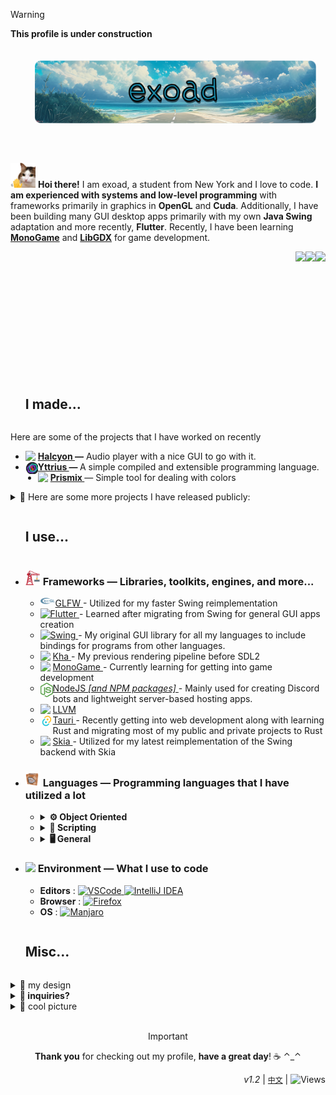 <!-- >> [!WARNING]
> [`中文`](https://github.com/exoad/exoad/blob/main/README_ZH.md)
-->

> [!WARNING]
> **This profile is under construction**

<div align="center" id="user-content-toc">
  <ul>
    <summary>
      <h6 style="display: inline-block;">
        <img src="img/title_pic.png" alt="exoad" width="450">
      </h6>
    </summary>
  </ul>
</div>
<div style="display: flex; flex-direction: column;">
    <div style="flex: 1;">

![Hello](img/wave.png)  **Hoi there!** I am exoad, a student from New York and I love to code. **I am experienced with systems and low-level programming** with frameworks primarily in graphics in **OpenGL** and **Cuda**. Additionally, I have been building many GUI desktop apps primarily with my own **Java Swing** adaptation and more recently, **Flutter**. Recently, I have been learning [**MonoGame**](https://www.monogame.net/) and [**LibGDX**](https://libgdx.com/) for game development.
    </div>
    <div style="flex: 2;">
        <img align="right"
            src="https://streak-stats.demolab.com?user=exoad&theme=black-ice&hide_border=true&border_radius=20&date_format=%5BY.%5Dn.j&card_width=180&background=30%2C1DEBAB%2C2453EB&fire=000000&dates=EBEBEB&ring=FFFFFF&currStreakNum=EB3838&stroke=EB545400&hide_total_contributions=true&hide_longest_streak=true"
            height="160" />
        <img align="right"
            src="https://streak-stats.demolab.com?user=exoad&theme=black-ice&hide_border=true&border_radius=20&date_format=%5BY.%5Dn.j&card_width=180&background=30%2C1DEBAB%2C2453EB&fire=000000&dates=EBEBEB&ring=FFFFFF&currStreakNum=EB3838&stroke=EB545400&hide_current_streak=true&hide_longest_streak=true"
            height="160">
        <img align="right"
            src="https://streak-stats.demolab.com?user=exoad&theme=black-ice&hide_border=true&border_radius=20&date_format=%5BY.%5Dn.j&card_width=180&background=30%2C1DEBAB%2C2453EB&fire=000000&dates=EBEBEB&ring=FFFFFF&currStreakNum=EB3838&stroke=EB545400&hide_total_contributions=true&hide_current_streak=true"
            height="160">
    </div>
</div>

<div id="user-content-toc">
  <ul>
    <summary>
      <h2 style="display: inline-block;">I made...</h2>
    </summary>
  </ul>
</div>
Here are some of the projects that I have worked on recently
<ul>
  <li>
    <a href="https://github.com/Halcyoninae">
      <img align="left" src="https://github.com/Halcyoninae/Halcyon.c/blob/master/assets/app/Halcyon_Logo.png"
        width="20">
      <strong>
        Halcyon
    </a> —</strong>
    Audio player with a nice GUI to go with it.
  </li>
  <li>
    <a href="https://github.com/exoad/yttriuslang.c">
      <img align="left" src="img/unknown.png" width="20">
      <strong>
        Yttrius
    </a>
    —
    </strong>
    A simple compiled and extensible programming language.
  </li>
  <li>
    <a href="https://github.com/exoad/prismix">
      <img align="left" src="https://github.com/exoad/prismix/blob/master/assets/_icon.png" width="20">
      <strong>
        Prismix
    </a>
    </strong>
    — Simple tool for dealing with colors
  </li>
</ul>
<p>
<details>
  <summary>
    📌 Here are some more projects I have released publicly:
  </summary>
  <ul>
    <li>
      <a href="https://github.com/exoad/com.jackmeng">
        <img align="left" src="img/unknown.png" width="20">
        <strong>
          com.jackmeng
      </a>
      </strong>
      — A library of a bunch of random things to help with developing in Java
    </li>
    <li>
      <a href="https://github.com/exoad/animas-firefox">
        <img align="left" src="img/unknown.png" width="20">
        <strong>
          Firefox Animas
      </a>
      </strong>
      — Anime themes for Firefox
    </li>
    <li>
      <a href="https://github.com/exoad/toasterify">
        <img align="left" src="https://github.com/exoad/toasterify/blob/main/assets/icon1024.png?raw=true" width="20">
        <strong>
          Toasterify
      </a>
      </strong>
      — An Android app to warm up your phone to warm up your hands in cold times
    </li>
    <li>
      <a href="https://github.com/exoad/ansicolor">
        <img align="left" src="img/unknown.png" width="20">
        <strong>
          ansicolor
      </a>
      </strong>
      — A Java library to make dealing with ANSI coloring and prettifying CLI text
      easier
    </li>
    <li>
      <a href="https://github.com/exoad/usaco_mashups">
        <img align="left" src="img/unknown.png" width="20">
        <strong>
          USACO Mashups
      </a>
      </strong>
      — Discord Bot is written in NodeJS and Java to help with creating problem
      sets for the USACO competition
    </li>
    <li>
      <a href="https://github.com/exoad/meta_javac">
        <img align="left" src="img/unknown.png" width="20">
        <strong>
          Meta4J
      </a>
      </strong>
      — An attempt to add meta programming into Java with the help of the inbuilt
      annotation API
    </li>
  </ul>
  and more!
</details>
</p>
<div id="user-content-toc">
  <ul>
    <summary>
      <h2 style="display: inline-block;">I use...</h2>
    </summary>
  </ul>
</div>
<ul>
  <li>
    <h3>
      <img src="img/construction.png" width="24">
      <strong>Frameworks —</strong>
      Libraries, toolkits, engines, and
      more...
    </h3>
    <ul>
      <li>
        <a href="https://www.glfw.org/">
          <img align="left" src="img/OpenGL_100px_June16.png" width="24">
          GLFW
        </a>
        -
        Utilized for my faster Swing reimplementation
      </li>
      <li>
        <a href="https://flutter.dev">
          <img align="left" src="https://storage.googleapis.com/cms-storage-bucket/0dbfcc7a59cd1cf16282.png" width="16">
          Flutter
        </a>
        -
        Learned after migrating from Swing for general GUI apps creation
      </li>
      <li>
        <a href="https://docs.oracle.com/en/java/javase/17/docs/api/java.desktop/javax/swing/package-summary.html">
          <img align="left" src="https://brandslogos.com/wp-content/uploads/images/java-logo-2.png" width="16">
          Swing
        </a>
        - My original GUI library for all my languages to include bindings for programs from other languages.
      </li>
      <li>
        <a href="https://github.com/Kode/Kha">
          <img align="left" src="https://github.com/Kode.png?size=512" width="20">
          Kha
        </a>
        - My previous rendering pipeline before SDL2
      </li>
      <li>
        <a href="https://www.monogame.net/">
          <img align="left"
            src="https://github.com/MonoGame/MonoGame.Logo/raw/master/FullColorOnLight/LogoOnly_128px.png?raw=true"
            width="20">
          MonoGame
        </a>
        - Currently learning for getting into game development
      </li>
      <li>
        <a href="https://nodejs.org/en">
          <img align="left" src="img/nodejs.png" width="20">
          NodeJS
          <em>
            [and NPM
            packages]
          </em>
        </a>
        - Mainly used for creating Discord bots and lightweight server-based hosting apps.
      </li>
      <li>
        <a href="https://llvm.org/">
          <img align="left" src="https://llvm.org/img/DragonMedium.png" width="20">
          LLVM
        </a>
      </li>
      <li>
        <a href="https://tauri.app/">
          <img align="left" src="img/tauri.png" width="20">
          Tauri
        </a>
        - Recently getting
        into web development along with learning Rust and migrating most of my public and private projects to Rust
      </li>
      <li>
        <a href="https://skia.org/">
          <img align="left"
            src="https://upload.wikimedia.org/wikipedia/en/thumb/3/33/Skia_Project_Logo.svg/263px-Skia_Project_Logo.svg.png"
            width="20">
          Skia
        </a>
        - Utilized for my latest reimplementation of the Swing backend with Skia
      </li>
    </ul>
  </li>
  <li>
    <h3>
      <img src="img/command_block.gif" width="24">
      <strong>Languages —</strong>
      Programming languages that I have
      utilized
      a lot
    </h3>
    <ul>
      <li>
        <details>
          <summary>
            <strong>⚙️ Object Oriented</strong>
          </summary>
          <ul>
            <li>
              <img align="center"
                src="https://img.shields.io/badge/java-%23ED8B00.svg?style=for-the-badge&logo=openjdk&logoColor=white">
              <img align="center"
                src="https://img.shields.io/badge/kotlin-%237F52FF.svg?style=for-the-badge&logo=kotlin&logoColor=white">
              (~4) - Swing and Android Apps
            </li>
            <li>
              <img align="center"
                src="https://img.shields.io/badge/dart-%230175C2.svg?style=for-the-badge&logo=dart&logoColor=white">
              (>2) - Flutter
            </li>
            <li>
              <img align="center"
                src="https://img.shields.io/badge/c++-%2300599C.svg?style=for-the-badge&logo=c%2B%2B&logoColor=white">
              (>4) - Skia and GLFW
            </li>
            <li>
              <img align="center"
                src="https://img.shields.io/badge/Haxe-EA8220?style=for-the-badge&logo=haxe&logoColor=FFF&labelColor=EA8220">
              (~2) - OpenFL and Kha
            </li>
            <li>
              <img align="center"
                src="https://img.shields.io/badge/c%23-%23239120.svg?style=for-the-badge&logo=c-sharp&logoColor=white">
              (~0.1) - MonoGame and Dot NET
            </li>
          </ul>
        </details>
      </li>
      <li>
        <details>
          <summary>
            <strong>📜 Scripting</strong>
          </summary>
          <ul>
            <li>
              <img align="center"
                src="https://img.shields.io/badge/javascript-%23323330.svg?style=for-the-badge&logo=javascript&logoColor=%23F7DF1E">
              (>2) - NodeJS and Dart for the web
            </li>
            <li>
              <img align="center"
                src="https://img.shields.io/badge/lua-%232C2D72.svg?style=for-the-badge&logo=lua&logoColor=white">
              (>4) - Inconjunction with C
            </li>
          </ul>
        </details>
      </li>
      <li>
        <details>
          <summary>
            <strong>🖥️ General</strong>
          </summary>
          <ul>
            <li>
              <img align="center"
                src="https://img.shields.io/badge/c-%2300599C.svg?style=for-the-badge&logo=c&logoColor=white">
              (>5)
              - Compiler Design and Systems
            </li>
            <li>
              <img align="center"
                src="https://img.shields.io/badge/rust-%23000000.svg?style=for-the-badge&logo=rust&logoColor=white">
              (~0.1) - Tauri
            </li>
          </ul>
        </details>
      </li>
    </ul>
  </li>
  <li>
    <h3>
      <img src="https://emojigraph.org/media/google/night-with-stars_1f303.png" width="24">
      <strong>
        Environment
        —
      </strong>
      What I use to code
    </h3>
    <ul>
      <li>
        <strong>Editors</strong>
        :
        <a href="https://code.visualstudio.com/">
          <img
            src="https://img.shields.io/badge/Visual%20Studio%20Code-0078d7.svg?style=flat-square&logo=visual-studio-code&logoColor=white"
            alt="VSCode">
        </a>
        <a href="https://www.jetbrains.com/idea/">
          <img
            src="https://img.shields.io/badge/IntelliJIDEA-000000.svg?style=flat-square&logo=intellij-idea&logoColor=white"
            alt="IntelliJ IDEA">
        </a>
      </li>
      <li>
        <strong>Browser</strong>
        :
        <a href="https://www.mozilla.org/en-US/firefox/new/">
          <img src="https://img.shields.io/badge/Firefox-FF7139?style=flat-square&logo=Firefox-Browser&logoColor=white"
            alt="Firefox">
        </a>
      </li>
      <li>
        <strong>OS</strong>
        :
        <a href="https://manjaro.org/">
          <img src="https://img.shields.io/badge/Manjaro-35BF5C?style=flat-square&logo=Manjaro&logoColor=white"
            alt="Manjaro">
        </a>
      </li>
    </ul>
  </li>
</ul>
<div id="user-content-toc">
  <ul>
    <summary>
      <h2 style="display: inline-block;">Misc...</h2>
    </summary>
  </ul>
</div>
<details>
  <summary>🎨 my design</summary>
  Here are the main colors that I use in most current-day GUI apps:
  <br>

  ![My color palette](img/colormap.png)
</details>
<details>
  <summary>
    <strong>🎀 inquiries?</strong>
  </summary>

  If you have inquiries regarding my software, give me a forward through my Discord server:
  [https://discord.gg/PbJQRT9zQ8](https://discord.gg/PbJQRT9zQ8)


  If there is an issue with incorrect rendering of this profile, please submit a PR through this [profile's repo](https://github.com/exoad/exoad)
</details>
<details>
  <summary>
    🏮 cool picture
  </summary>
  <div align="center">

  ![Image](img/海沿いの道.png)

  </div>
</details>
  <div align="center">
  <br />

> [!IMPORTANT]
> **Thank you** for checking out my profile, **have a great day**! ☕ &#x2303;\_&#x2303;

  </div>

<div align="right">

_v1.2_ | [`中文`](https://github.com/exoad/exoad/blob/main/README_ZH.md) | ![Views](https://hits.seeyoufarm.com/api/count/incr/badge.svg?url=https%3A%2F%2Fgithub.com%2Fexoad&count_bg=%23000000&title_bg=%23000000&icon=gitkraken.svg&icon_color=%23E7E7E7&title=views&edge_flat=true)

</div>
